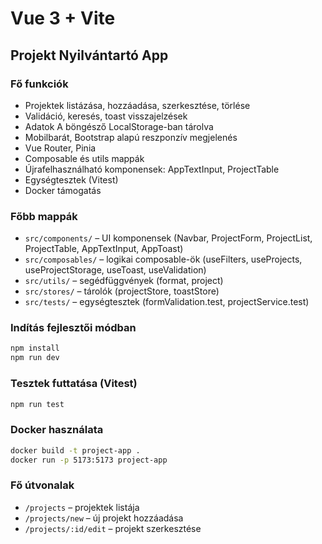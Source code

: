 # Vue 3 + Vite
## Projekt Nyilvántartó App

### Fő funkciók
- Projektek listázása, hozzáadása, szerkesztése, törlése
- Validáció, keresés, toast visszajelzések
- Adatok A böngésző LocalStorage-ban tárolva
- Mobilbarát, Bootstrap alapú reszponzív megjelenés
- Vue Router, Pinia
- Composable és utils mappák
- Újrafelhasználható komponensek: AppTextInput, ProjectTable
- Egységtesztek (Vitest)
- Docker támogatás

### Főbb mappák

- `src/components/` – UI komponensek (Navbar, ProjectForm, ProjectList, ProjectTable, AppTextInput, AppToast)
- `src/composables/` – logikai composable-ök (useFilters, useProjects, useProjectStorage, useToast,  useValidation)
- `src/utils/` – segédfüggvények (format, project)
- `src/stores/` – tárolók (projectStore, toastStore)
- `src/tests/` – egységtesztek (formValidation.test, projectService.test)

### Indítás fejlesztői módban

```bash
npm install
npm run dev
```

### Tesztek futtatása (Vitest)

```bash
npm run test
```

### Docker használata

```bash
docker build -t project-app .
docker run -p 5173:5173 project-app
```

### Fő útvonalak
- `/projects` – projektek listája
- `/projects/new` – új projekt hozzáadása
- `/projects/:id/edit` – projekt szerkesztése